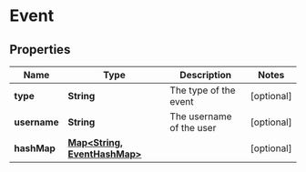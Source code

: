 
# Event

## Properties
Name | Type | Description | Notes
------------ | ------------- | ------------- | -------------
**type** | **String** | The type of the event |  [optional]
**username** | **String** | The username of the user |  [optional]
**hashMap** | [**Map&lt;String, EventHashMap&gt;**](EventHashMap.md) |  |  [optional]




